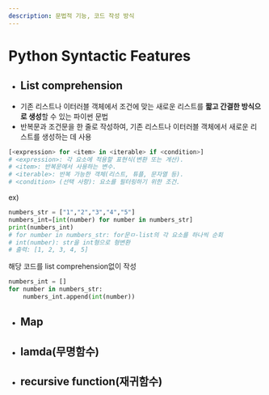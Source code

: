 ```yaml
---
description: 문법적 기능, 코드 작성 방식
---
```


# Python Syntactic Features

* ## List comprehension
* 기존 리스트나 이터러블 객체에서 조건에 맞는 새로운 리스트를 **짧고 간결한 방식으로 생성**할 수 있는 파이썬 문법
* 반복문과 조건문을 한 줄로 작성하여, 기존 리스트나 이터러블 객체에서 새로운 리스트를 생성하는 데 사용

```python
[<expression> for <item> in <iterable> if <condition>]
# <expression>: 각 요소에 적용할 표현식(변환 또는 계산).
# <item>: 반복문에서 사용하는 변수.
# <iterable>: 반복 가능한 객체(리스트, 튜플, 문자열 등).
# <condition> (선택 사항): 요소를 필터링하기 위한 조건.
```

ex)

```python
numbers_str = ["1","2","3","4","5"]
numbers_int=[int(number) for number in numbers_str]
print(numbers_int)  
# for number in numbers_str: for문ㅁ-list의 각 요소를 하나씩 순회
# int(number): str을 int형으로 형변환
# 출력: [1, 2, 3, 4, 5]
```

해당 코드를 list comprehension없이 작성

```python
numbers_int = []
for number in numbers_str:
    numbers_int.append(int(number))
```



* ## Map
* ## lamda(무명함수)
* ## recursive function(재귀함수)

